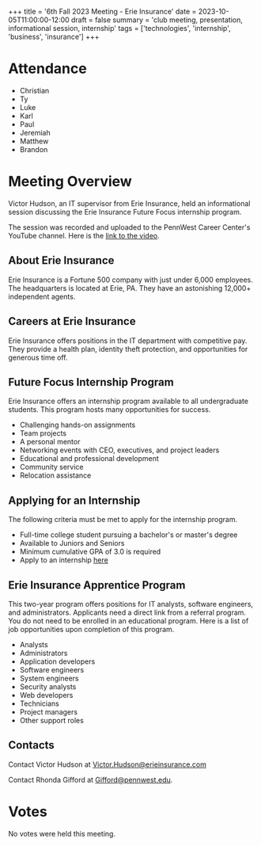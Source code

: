 +++
title = '6th Fall 2023 Meeting - Erie Insurance'
date = 2023-10-05T11:00:00-12:00
draft = false
summary = 'club meeting, presentation, informational session, internship'
tags = ['technologies', 'internship', 'business', 'insurance']
+++

# Attendance

- Christian
- Ty
- Luke
- Karl
- Paul
- Jeremiah
- Matthew
- Brandon

# Meeting Overview

Victor Hudson, an IT supervisor from Erie Insurance, held an informational session discussing the Erie Insurance Future Focus internship program.

The session was recorded and uploaded to the PennWest Career Center's YouTube channel. Here is the [link to the video](https://www.youtube.com/watch?v=kB1EaMevfew).

## About Erie Insurance

Erie Insurance is a Fortune 500 company with just under 6,000 employees. The headquarters is located at Erie, PA. They have an astonishing 12,000+ independent agents.

## Careers at Erie Insurance

Erie Insurance offers positions in the IT department with competitive pay. They provide a health plan, identity theft protection, and opportunities for generous time off.

## Future Focus Internship Program

Erie Insurance offers an internship program available to all undergraduate students. This program hosts many opportunities for success.
- Challenging hands-on assignments
- Team projects
- A personal mentor
- Networking events with CEO, executives, and project leaders
- Educational and professional development
- Community service
- Relocation assistance

## Applying for an Internship

The following criteria must be met to apply for the internship program.
- Full-time college student pursuing a bachelor's or master's degree
- Available to Juniors and Seniors
- Minimum cumulative GPA of 3.0 is required
- Apply to an internship [here](https://jobs.erieinsurance.com/go/internships/3021000)

## Erie Insurance Apprentice Program

This two-year program offers positions for IT analysts, software engineers, and administrators. Applicants need a direct link from a referral program. You do not need to be enrolled in an educational program. Here is a list of job opportunities upon completion of this program.
- Analysts
- Administrators
- Application developers
- Software engineers
- System engineers
- Security analysts
- Web developers
- Technicians
- Project managers
- Other support roles

## Contacts

Contact Victor Hudson at Victor.Hudson@erieinsurance.com

Contact Rhonda Gifford at Gifford@pennwest.edu.

# Votes

No votes were held this meeting.
